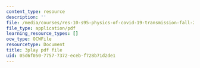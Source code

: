 ```yaml
---
content_type: resource
description: ''
file: /media/courses/res-10-s95-physics-of-covid-19-transmission-fall-2020/05d6f05077577372ecebf728b71d2de1_nbJRDPcJTWk.pdf
file_type: application/pdf
learning_resource_types: []
ocw_type: OCWFile
resourcetype: Document
title: 3play pdf file
uid: 05d6f050-7757-7372-eceb-f728b71d2de1
---
```

